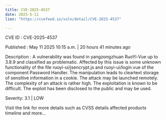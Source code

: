 ```yaml
---
title: CVE-2025-4537
date: 2025-5-11
lien: "https://cvefeed.io/vuln/detail/CVE-2025-4537"

---
```


CVE ID : CVE-2025-4537

Published :  May 11
2025
10:15 a.m. | 20 hours
41 minutes ago

Description : A vulnerability was found in yangzongzhuan RuoYi-Vue up to 3.8.9 and classified as problematic. Affected by this issue is some unknown functionality of the file ruoyi-ui/jsencrypt.js and ruoyi-ui/login.vue of the component Password Handler. The manipulation leads to cleartext storage of sensitive information in a cookie. The attack may be launched remotely. The complexity of an attack is rather high. The exploitation is known to be difficult. The exploit has been disclosed to the public and may be used.

Severity: 3.1 | LOW

Visit the link for more details
such as CVSS details
affected products
timeline
and more...
